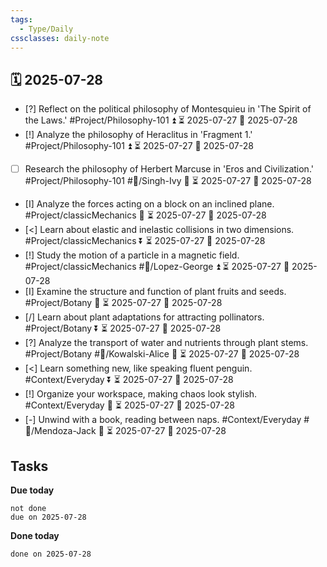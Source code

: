 ```yaml
---
tags:
  - Type/Daily
cssclasses: daily-note
---
```


## 🗓️ 2025-07-28

- [?] Reflect on the political philosophy of Montesquieu in 'The Spirit of the Laws.' #Project/Philosophy-101 ⏫ ⏳ 2025-07-27 📅 2025-07-28
- [!] Analyze the philosophy of Heraclitus in 'Fragment 1.' #Project/Philosophy-101 ⏫ ⏳ 2025-07-27 📅 2025-07-28
- [ ] Research the philosophy of Herbert Marcuse in 'Eros and Civilization.' #Project/Philosophy-101 #👤/Singh-Ivy 🔽 ⏳ 2025-07-27 📅 2025-07-28
- [I] Analyze the forces acting on a block on an inclined plane. #Project/classicMechanics 🔽 ⏳ 2025-07-27 📅 2025-07-28
- [<] Learn about elastic and inelastic collisions in two dimensions. #Project/classicMechanics ⏬ ⏳ 2025-07-27 📅 2025-07-28
- [!] Study the motion of a particle in a magnetic field. #Project/classicMechanics #👤/Lopez-George ⏫ ⏳ 2025-07-27 📅 2025-07-28
- [I] Examine the structure and function of plant fruits and seeds. #Project/Botany 🔽 ⏳ 2025-07-27 📅 2025-07-28
- [/] Learn about plant adaptations for attracting pollinators. #Project/Botany ⏬ ⏳ 2025-07-27 📅 2025-07-28
- [?] Analyze the transport of water and nutrients through plant stems. #Project/Botany #👤/Kowalski-Alice 🔺 ⏳ 2025-07-27 📅 2025-07-28
- [<] Learn something new, like speaking fluent penguin. #Context/Everyday ⏬ ⏳ 2025-07-27 📅 2025-07-28
- [!] Organize your workspace, making chaos look stylish. #Context/Everyday 🔺 ⏳ 2025-07-27 📅 2025-07-28
- [-] Unwind with a book, reading between naps. #Context/Everyday #👤/Mendoza-Jack 🔺 ⏳ 2025-07-27 📅 2025-07-28

## Tasks

**Due today**

```tasks
not done
due on 2025-07-28
```

**Done today**

```tasks
done on 2025-07-28
```
            